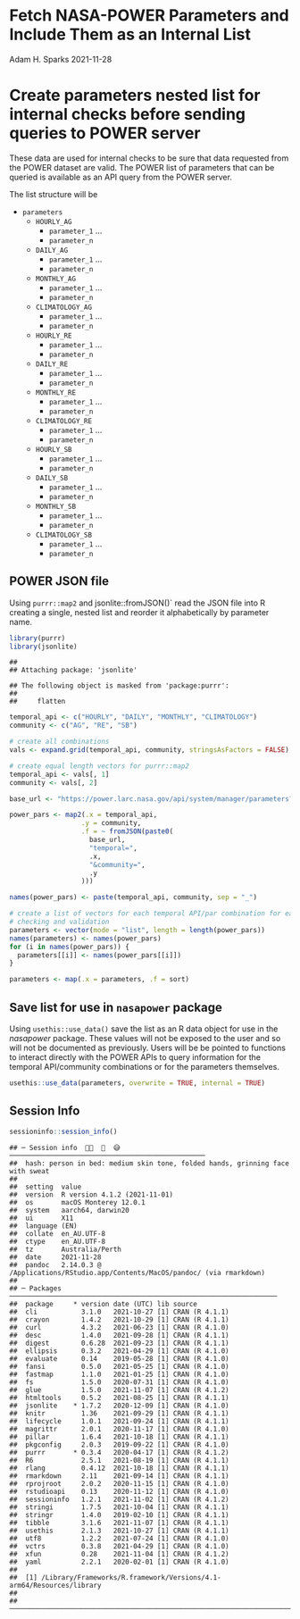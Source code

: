 Fetch NASA-POWER Parameters and Include Them as an Internal List
================
Adam H. Sparks
2021-11-28

# Create parameters nested list for internal checks before sending queries to POWER server

These data are used for internal checks to be sure that data requested
from the POWER dataset are valid. The POWER list of parameters that can
be queried is available as an API query from the POWER server.

The list structure will be

-   `parameters`
    -   `HOURLY_AG`
        -   `parameter_1` …
        -   `parameter_n`
    -   `DAILY_AG`
        -   `parameter_1` …
        -   `parameter_n`
    -   `MONTHLY_AG`
        -   `parameter_1` …
        -   `parameter_n`
    -   `CLIMATOLOGY_AG`
        -   `parameter_1` …
        -   `parameter_n`
    -   `HOURLY_RE`
        -   `parameter_1` …
        -   `parameter_n`
    -   `DAILY_RE`
        -   `parameter_1` …
        -   `parameter_n`
    -   `MONTHLY_RE`
        -   `parameter_1` …
        -   `parameter_n`
    -   `CLIMATOLOGY_RE`
        -   `parameter_1` …
        -   `parameter_n`
    -   `HOURLY_SB`
        -   `parameter_1` …
        -   `parameter_n`
    -   `DAILY_SB`
        -   `parameter_1` …
        -   `parameter_n`
    -   `MONTHLY_SB`
        -   `parameter_1` …
        -   `parameter_n`
    -   `CLIMATOLOGY_SB`
        -   `parameter_1` …
        -   `parameter_n`

## POWER JSON file

Using `purrr::map2` and jsonlite::fromJSON()\` read the JSON file into R
creating a single, nested list and reorder it alphabetically by
parameter name.

``` r
library(purrr)
library(jsonlite)
```

    ## 
    ## Attaching package: 'jsonlite'

    ## The following object is masked from 'package:purrr':
    ## 
    ##     flatten

``` r
temporal_api <- c("HOURLY", "DAILY", "MONTHLY", "CLIMATOLOGY")
community <- c("AG", "RE", "SB")

# create all combinations
vals <- expand.grid(temporal_api, community, stringsAsFactors = FALSE)

# create equal length vectors for purrr::map2
temporal_api <- vals[, 1]
community <- vals[, 2]

base_url <- "https://power.larc.nasa.gov/api/system/manager/parameters?"

power_pars <- map2(.x = temporal_api,
                  .y = community,
                  .f = ~ fromJSON(paste0(
                    base_url,
                    "temporal=",
                    .x,
                    "&community=",
                    .y
                  )))

names(power_pars) <- paste(temporal_api, community, sep = "_")

# create a list of vectors for each temporal API/par combination for easier
# checking and validation
parameters <- vector(mode = "list", length = length(power_pars))
names(parameters) <- names(power_pars)
for (i in names(power_pars)) {
  parameters[[i]] <- names(power_pars[[i]])
}

parameters <- map(.x = parameters, .f = sort)
```

## Save list for use in `nasapower` package

Using `usethis::use_data()` save the list as an R data object for use in
the *nasapower* package. These values will not be exposed to the user
and so will not be documented as previously. Users will be be pointed to
functions to interact directly with the POWER APIs to query information
for the temporal API/community combinations or for the parameters
themselves.

``` r
usethis::use_data(parameters, overwrite = TRUE, internal = TRUE)
```

## Session Info

``` r
sessioninfo::session_info()
```

    ## ─ Session info  🛌🏽  🙏  😅   ─────────────────────────────────────────────────
    ##  hash: person in bed: medium skin tone, folded hands, grinning face with sweat
    ## 
    ##  setting  value
    ##  version  R version 4.1.2 (2021-11-01)
    ##  os       macOS Monterey 12.0.1
    ##  system   aarch64, darwin20
    ##  ui       X11
    ##  language (EN)
    ##  collate  en_AU.UTF-8
    ##  ctype    en_AU.UTF-8
    ##  tz       Australia/Perth
    ##  date     2021-11-28
    ##  pandoc   2.14.0.3 @ /Applications/RStudio.app/Contents/MacOS/pandoc/ (via rmarkdown)
    ## 
    ## ─ Packages ───────────────────────────────────────────────────────────────────
    ##  package     * version date (UTC) lib source
    ##  cli           3.1.0   2021-10-27 [1] CRAN (R 4.1.1)
    ##  crayon        1.4.2   2021-10-29 [1] CRAN (R 4.1.1)
    ##  curl          4.3.2   2021-06-23 [1] CRAN (R 4.1.0)
    ##  desc          1.4.0   2021-09-28 [1] CRAN (R 4.1.1)
    ##  digest        0.6.28  2021-09-23 [1] CRAN (R 4.1.1)
    ##  ellipsis      0.3.2   2021-04-29 [1] CRAN (R 4.1.0)
    ##  evaluate      0.14    2019-05-28 [1] CRAN (R 4.1.0)
    ##  fansi         0.5.0   2021-05-25 [1] CRAN (R 4.1.0)
    ##  fastmap       1.1.0   2021-01-25 [1] CRAN (R 4.1.0)
    ##  fs            1.5.0   2020-07-31 [1] CRAN (R 4.1.0)
    ##  glue          1.5.0   2021-11-07 [1] CRAN (R 4.1.2)
    ##  htmltools     0.5.2   2021-08-25 [1] CRAN (R 4.1.1)
    ##  jsonlite    * 1.7.2   2020-12-09 [1] CRAN (R 4.1.0)
    ##  knitr         1.36    2021-09-29 [1] CRAN (R 4.1.1)
    ##  lifecycle     1.0.1   2021-09-24 [1] CRAN (R 4.1.1)
    ##  magrittr      2.0.1   2020-11-17 [1] CRAN (R 4.1.0)
    ##  pillar        1.6.4   2021-10-18 [1] CRAN (R 4.1.1)
    ##  pkgconfig     2.0.3   2019-09-22 [1] CRAN (R 4.1.0)
    ##  purrr       * 0.3.4   2020-04-17 [1] CRAN (R 4.1.2)
    ##  R6            2.5.1   2021-08-19 [1] CRAN (R 4.1.1)
    ##  rlang         0.4.12  2021-10-18 [1] CRAN (R 4.1.1)
    ##  rmarkdown     2.11    2021-09-14 [1] CRAN (R 4.1.1)
    ##  rprojroot     2.0.2   2020-11-15 [1] CRAN (R 4.1.0)
    ##  rstudioapi    0.13    2020-11-12 [1] CRAN (R 4.1.0)
    ##  sessioninfo   1.2.1   2021-11-02 [1] CRAN (R 4.1.2)
    ##  stringi       1.7.5   2021-10-04 [1] CRAN (R 4.1.1)
    ##  stringr       1.4.0   2019-02-10 [1] CRAN (R 4.1.1)
    ##  tibble        3.1.6   2021-11-07 [1] CRAN (R 4.1.1)
    ##  usethis       2.1.3   2021-10-27 [1] CRAN (R 4.1.1)
    ##  utf8          1.2.2   2021-07-24 [1] CRAN (R 4.1.0)
    ##  vctrs         0.3.8   2021-04-29 [1] CRAN (R 4.1.0)
    ##  xfun          0.28    2021-11-04 [1] CRAN (R 4.1.2)
    ##  yaml          2.2.1   2020-02-01 [1] CRAN (R 4.1.0)
    ## 
    ##  [1] /Library/Frameworks/R.framework/Versions/4.1-arm64/Resources/library
    ## 
    ## ──────────────────────────────────────────────────────────────────────────────
